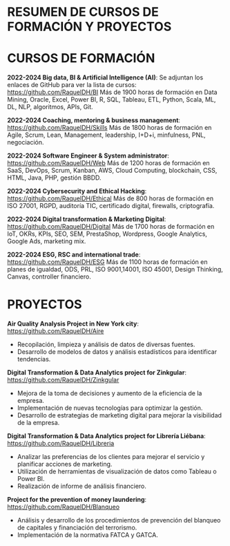 # RESUMEN DE CURSOS DE FORMACIÓN Y PROYECTOS
# CURSOS DE FORMACIÓN
**2022-2024	Big data, BI & Artificial Intelligence (AI)**: Se adjuntan los enlaces de GitHub para ver la lista de cursos: https://github.com/RaquelDH/BI
Más de 1900 horas de formación en Data Mining, Oracle, Excel, Power BI, R, SQL, Tableau, ETL, Python, Scala, ML, DL, NLP, algoritmos, APIs, Git.

**2022-2024 Coaching, mentoring & business management**: https://github.com/RaquelDH/Skills
Más de 1800 horas de formación en Agile, Scrum, Lean, Management, leadership, I+D+i, minfulness, PNL, negociación.
 
**2022-2024 Software Engineer & System administrator**: https://github.com/RaquelDH/Web
Más de 1200 horas de formación en SaaS, DevOps, Scrum, Kanban, AWS, Cloud Computing, blockchain, CSS, HTML, Java, PHP, gestión BBDD.

**2022-2024	Cybersecurity and Ethical Hacking**: https://github.com/RaquelDH/Ethical
Más de 800 horas de formación en ISO 27001, RGPD, auditoría TIC, certificado digital, firewalls, criptografía.

**2022-2024	Digital transformation & Marketing Digital**: https://github.com/RaquelDH/Digital
Más de 1700 horas de formación en IoT, OKRs, KPIs, SEO, SEM, PrestaShop, Wordpress, Google Analytics, Google Ads, marketing mix.

**2022-2024	ESG, RSC and international trade**: https://github.com/RaquelDH/ESG
Más de 1100 horas de formación en planes de igualdad, ODS, PRL, ISO 9001,14001, ISO 45001, Design Thinking, Canvas, controller financiero.

# PROYECTOS
**Air Quality Analysis Project in New York city**: https://github.com/RaquelDH/Aire
- Recopilación, limpieza y análisis de datos de diversas fuentes.
- Desarrollo de modelos de datos y análisis estadísticos para identificar tendencias.

**Digital Transformation & Data Analytics project for Zinkgular**: https://github.com/RaquelDH/Zinkgular
- Mejora de la toma de decisiones y aumento de la eficiencia de la empresa.
- Implementación de nuevas tecnologías para optimizar la gestión.
- Desarrollo de estrategias de marketing digital para mejorar la visibilidad de la empresa.

**Digital Transformation & Data Analytics project for Librería Liébana**: https://github.com/RaquelDH/Libreria
- Analizar las preferencias de los clientes para mejorar el servicio y planificar acciones de marketing.
- Utilización de herramientas de visualización de datos como Tableau o Power BI.
- Realización de informe de análisis financiero. 

**Project for the prevention of money laundering**: https://github.com/RaquelDH/Blanqueo
- Análisis y desarrollo de los procedimientos de prevención del blanqueo de capitales y financiación del terrorismo.
- Implementación de la normativa FATCA y GATCA.
